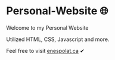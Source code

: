 # Personal-Website 🌐 

Welcome to my Personal Website

Utilized HTML, CSS, Javascript and more.

Feel free to visit [enespolat.ca](https://enespolat.ca/) ✔
